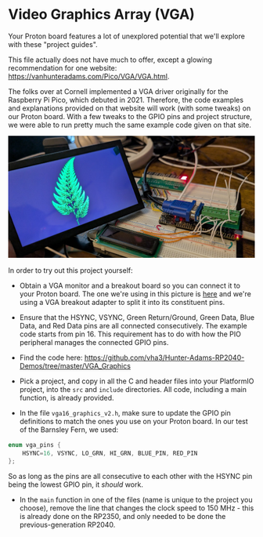# Video Graphics Array (VGA)

Your Proton board features a lot of unexplored potential that we'll explore with these "project guides".  

This file actually does not have much to offer, except a glowing recommendation for one website: https://vanhunteradams.com/Pico/VGA/VGA.html.

The folks over at Cornell implemented a VGA driver originally for the Raspberry Pi Pico, which debuted in 2021.  Therefore, the code examples and explanations provided on that website will work (with some tweaks) on our Proton board.  With a few tweaks to the GPIO pins and project structure, we were able to run pretty much the same example code given on that site.  

![vga](images/vga.png)

In order to try out this project yourself:

- Obtain a VGA monitor and a breakout board so you can connect it to your Proton board.  The one we're using in this picture is [here](https://www.amazon.com/Portable-1024%C3%97600-Speakers-Multi-Function-Raspberry/dp/B0D53RRHMD) and we're using a VGA breakout adapter to split it into its constituent pins.  

- Ensure that the HSYNC, VSYNC, Green Return/Ground, Green Data, Blue Data, and Red Data pins are all connected consecutively.  The example code starts from pin 16.  This requirement has to do with how the PIO peripheral manages the connected GPIO pins.

- Find the code here: https://github.com/vha3/Hunter-Adams-RP2040-Demos/tree/master/VGA_Graphics

- Pick a project, and copy in all the C and header files into your PlatformIO project, into the `src` and `include` directories.  All code, including a main function, is already provided.

- In the file `vga16_graphics_v2.h`, make sure to update the GPIO pin definitions to match the ones you use on your Proton board.  In our test of the Barnsley Fern, we used:

```c
enum vga_pins {
    HSYNC=16, VSYNC, LO_GRN, HI_GRN, BLUE_PIN, RED_PIN 
};
```

So as long as the pins are all consecutive to each other with the HSYNC pin being the lowest GPIO pin, it *should* work.

- In the `main` function in one of the files (name is unique to the project you choose), remove the line that changes the clock speed to 150 MHz - this is already done on the RP2350, and only needed to be done the previous-generation RP2040.  